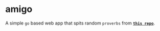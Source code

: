 # amigo

A simple `go` based web app that spits random `proverbs` from [**`this
repo`**](https://github.com/AntJanus/programmers-proverbs).
